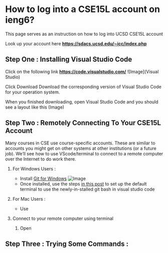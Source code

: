 # How to log into a CSE15L account on ieng6?
This page serves as an instruction on how to log into UCSD CSE15L account

Look up your account here **<https://sdacs.ucsd.edu/~icc/index.php>**

## Step One : Installing Visual Studio Code
Click on the following link **<https://code.visualstudio.com/>**
![Image](Visual Studio)

Click Download
Download the corresponding version of Visual Studio Code for your operation system.

When you finished downloading, open Visual Studio Code and you should see a layout like this
(Image)

## Step Two : Remotely Connecting To Your CSE15L Account
Many courses in CSE use course-specific accounts. These are similar to accounts you might get on other systems at other institutions (or a future job). We’ll see how to use VScode/terminal to connect to a remote computer over the Internet to do work there.

1. For Windows Users :
    - Install [Git for Windows](https://gitforwindows.org/) ![Image](Git)
    - Once installed, use the steps [in this post](https://stackoverflow.com/questions/42606837/how-do-i-use-bash-on-windows-from-the-visual-studio-code-integrated-terminal/50527994#50527994) to set up the default terminal to use the newly-in-stalled git bash in visual studio code

2. For Mac Users :
    - Use 
3. Connect to your remote computer using terminal
    1. Open
## Step Three : Trying Some Commands : 
